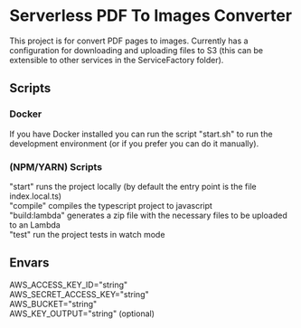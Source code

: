# Serverless PDF To Images Converter
This project is for convert PDF pages to images.
Currently has a configuration for downloading and uploading files to S3 (this can be extensible to other services in the ServiceFactory folder).

## Scripts

### Docker
If you have Docker installed you can run the script "start.sh" to run the development environment (or if you prefer you can do it manually).

### (NPM/YARN) Scripts
"start" runs the project locally (by default the entry point is the file index.local.ts)  
"compile" compiles the typescript project to javascript  
"build:lambda" generates a zip file with the necessary files to be uploaded to an Lambda   
"test" run the project tests in watch mode  

## Envars
AWS_ACCESS_KEY_ID="string"  
AWS_SECRET_ACCESS_KEY="string"  
AWS_BUCKET="string"  
AWS_KEY_OUTPUT="string" (optional)  
